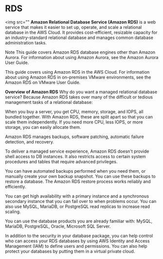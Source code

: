 # RDS

<img src=""
**Amazon Relational Database Service (Amazon RDS)** is a web service that makes it easier to set up, operate, and scale a relational database in the AWS Cloud. It provides cost-efficient, resizable capacity for an industry-standard relational database and manages common database administration tasks.

Note
This guide covers Amazon RDS database engines other than Amazon Aurora. For information about using Amazon Aurora, see the Amazon Aurora User Guide.

This guide covers using Amazon RDS in the AWS Cloud. For information about using Amazon RDS in on-premises VMware environments, see the Amazon RDS on VMware User Guide.

**Overview of Amazon RDS**
Why do you want a managed relational database service? Because Amazon RDS takes over many of the difficult or tedious management tasks of a relational database:

When you buy a server, you get CPU, memory, storage, and IOPS, all bundled together. With Amazon RDS, these are split apart so that you can scale them independently. If you need more CPU, less IOPS, or more storage, you can easily allocate them.

Amazon RDS manages backups, software patching, automatic failure detection, and recovery.

To deliver a managed service experience, Amazon RDS doesn't provide shell access to DB instances. It also restricts access to certain system procedures and tables that require advanced privileges.

You can have automated backups performed when you need them, or manually create your own backup snapshot. You can use these backups to restore a database. The Amazon RDS restore process works reliably and efficiently.

You can get high availability with a primary instance and a synchronous secondary instance that you can fail over to when problems occur. You can also use MySQL, MariaDB, or PostgreSQL read replicas to increase read scaling.

You can use the database products you are already familiar with: MySQL, MariaDB, PostgreSQL, Oracle, Microsoft SQL Server.

In addition to the security in your database package, you can help control who can access your RDS databases by using AWS Identity and Access Management (IAM) to define users and permissions. You can also help protect your databases by putting them in a virtual private cloud.

